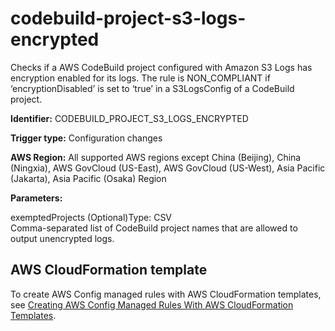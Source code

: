 # codebuild\-project\-s3\-logs\-encrypted<a name="codebuild-project-s3-logs-encrypted"></a>

Checks if a AWS CodeBuild project configured with Amazon S3 Logs has encryption enabled for its logs\. The rule is NON\_COMPLIANT if ‘encryptionDisabled’ is set to ‘true’ in a S3LogsConfig of a CodeBuild project\. 

**Identifier:** CODEBUILD\_PROJECT\_S3\_LOGS\_ENCRYPTED

**Trigger type:** Configuration changes

**AWS Region:** All supported AWS regions except China \(Beijing\), China \(Ningxia\), AWS GovCloud \(US\-East\), AWS GovCloud \(US\-West\), Asia Pacific \(Jakarta\), Asia Pacific \(Osaka\) Region

**Parameters:**

exemptedProjects \(Optional\)Type: CSV  
Comma\-separated list of CodeBuild project names that are allowed to output unencrypted logs\.

## AWS CloudFormation template<a name="w85aac12c32c17b9d123c15"></a>

To create AWS Config managed rules with AWS CloudFormation templates, see [Creating AWS Config Managed Rules With AWS CloudFormation Templates](aws-config-managed-rules-cloudformation-templates.md)\.